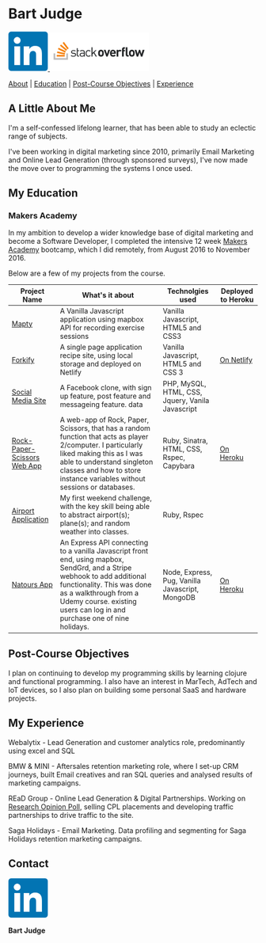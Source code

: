 # Bart Judge

 <a href="https://uk.linkedin.com/in/bartholomewjudge">
<img src="images/LinkedIn_logo_initials.png" alt="LinkedIn" width="80">
</a>  <a href="https://stackoverflow.com/users/6495617/bart-judge">
<img src="images/stack-overflow.png" alt="Stack-Overflow" width="200">

[About](#a-little-about-me) | [Education](#my-education) | [Post-Course Objectives](#post-course-objectives) | [Experience](#my-experience)

## A Little About Me

I'm a self-confessed lifelong learner, that has been able to study an eclectic range of subjects.

I've been working in digital marketing since 2010, primarily Email Marketing and Online Lead Generation (through sponsored surveys), I've now made the move over to programming the systems I once used.

## My Education

### **Makers Academy**

In my ambition to develop a wider knowledge base of digital marketing and become a Software Developer, I completed the intensive 12 week [Makers Academy](http://www.makersacademy.com/) bootcamp, which I did remotely, from August 2016 to November 2016.

Below are a few of my projects from the course.

| Project Name                                                                          | What's it about                                                                                                                                                                                                                                            | Technolgies used                                 | Deployed to Heroku                                         |
| ------------------------------------------------------------------------------------- | ---------------------------------------------------------------------------------------------------------------------------------------------------------------------------------------------------------------------------------------------------------- | ------------------------------------------------ | ---------------------------------------------------------- |
| [Mapty](https://github.com/BJudge/Map-frontend)                                       | A Vanilla Javascript application using mapbox API for recording exercise sessions                                                                                                                                                                          | Vanilla Javascript, HTML5 and CSS3               |                                                            |
| [Forkify](https://github.com/BJudge/forkify)                                          | A single page application recipe site, using local storage and deployed on Netlify                                                                                                                                                                         | Vanilla Javascript, HTML5 and CSS 3              | [On Netlify](https://blissful-shockley-3c20cf.netlify.app) |
| [Social Media Site](https://github.com/BJudge/Social-Site)                            | A Facebook clone, with sign up feature, post feature and messageing feature. data                                                                                                                                                                          | PHP, MySQL, HTML, CSS, Jquery, Vanila Javascript |
| [Rock-Paper-Scissors Web App](https://github.com/BJudge/rock-paper-scissors-improved) | A web-app of Rock, Paper, Scissors, that has a random function that acts as player 2/computer. I particularly liked making this as I was able to understand singleton classes and how to store instance variables without sessions or databases.           | Ruby, Sinatra, HTML, CSS, Rspec, Capybara        | [On Heroku](https://bart-rps.herokuapp.com/)               |
| [Airport Application](https://github.com/BJudge/airport_challenge)                    | My first weekend challenge, with the key skill being able to abstract airport(s); plane(s); and random weather into classes.                                                                                                                               | Ruby, Rspec                                      |
| [Natours App](https://github.com/BJudge/natours)                                      | An Express API connecting to a vanilla Javascript front end, using mapbox, SendGrd, and a Stripe webhook to add additional functionality. This was done as a walkthrough from a Udemy course. existing users can log in and purchase one of nine holidays. | Node, Express, Pug, Vanilla Javascript, MongoDB  | [On Heroku](https://travel-site-app.herokuapp.com)         |

## Post-Course Objectives

I plan on continuing to develop my programming skills by learning clojure and functional programming. I also have an interest in MarTech, AdTech and IoT devices, so I also plan on building some personal SaaS and hardware projects.

## My Experience

Webalytix - Lead Generation and customer analytics role, predominantly using excel and SQL

BMW & MINI - Aftersales retention marketing role, where I set-up CRM journeys, built Email creatives and ran SQL queries and analysed results of marketing campaigns.

REaD Group - Online Lead Generation & Digital Partnerships. Working on [Research Opinion Poll], selling CPL placements and developing traffic partnerships to drive traffic to the site.

[research opinion poll]: https://new.research-opinion-poll.co.uk/

Saga Holidays - Email Marketing. Data profiling and segmenting for Saga Holidays retention marketing campaigns.

## Contact

<a href="https://uk.linkedin.com/in/bartholomewjudge">
<img src="images/LinkedIn_logo_initials.png" alt="LinkedIn" width="80">
</a>

**Bart Judge**
